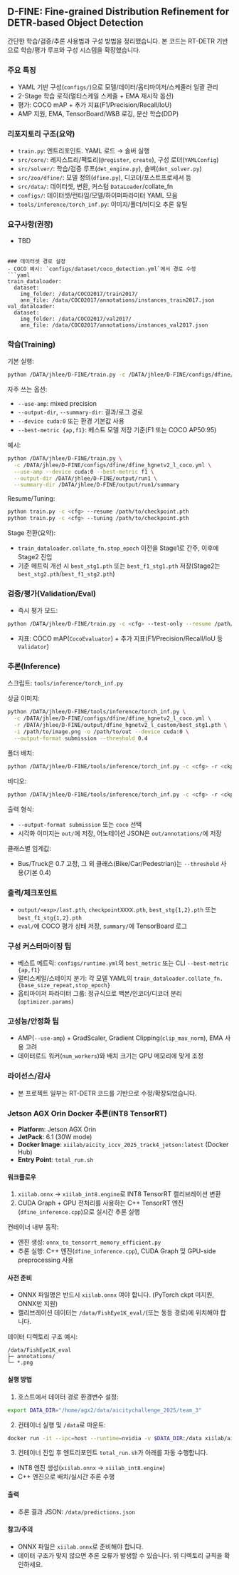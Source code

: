 ## D-FINE: Fine-grained Distribution Refinement for DETR-based Object Detection

간단한 학습/검증/추론 사용법과 구성 방법을 정리했습니다. 본 코드는 RT-DETR 기반으로 학습/평가 루프와 구성 시스템을 확장했습니다.

### 주요 특징
- YAML 기반 구성(`configs/`)으로 모델/데이터/옵티마이저/스케줄러 일괄 관리
- 2-Stage 학습 로직(멀티스케일 스케줄 + EMA 재시작 옵션)
- 평가: COCO mAP + 추가 지표(F1/Precision/Recall/IoU)
- AMP 지원, EMA, TensorBoard/W&B 로깅, 분산 학습(DDP)

### 리포지토리 구조(요약)
- `train.py`: 엔트리포인트. YAML 로드 → 솔버 실행
- `src/core/`: 레지스트리/팩토리(`@register`, `create`), 구성 로더(`YAMLConfig`)
- `src/solver/`: 학습/검증 루프(`det_engine.py`), 솔버(`det_solver.py`)
- `src/zoo/dfine/`: 모델 정의(`dfine.py`), 디코더/포스트프로세서 등
- `src/data/`: 데이터셋, 변환, 커스텀 `DataLoader`/collate_fn
- `configs/`: 데이터셋/런타임/모델/하이퍼파라미터 YAML 모음
- `tools/inference/torch_inf.py`: 이미지/폴더/비디오 추론 유틸

### 요구사항(권장)
- TBD
```

### 데이터셋 경로 설정
- COCO 예시: `configs/dataset/coco_detection.yml`에서 경로 수정
```yaml
train_dataloader:
  dataset:
    img_folder: /data/COCO2017/train2017/
    ann_file: /data/COCO2017/annotations/instances_train2017.json
val_dataloader:
  dataset:
    img_folder: /data/COCO2017/val2017/
    ann_file: /data/COCO2017/annotations/instances_val2017.json
```

### 학습(Training)
기본 실행:
```bash
python /DATA/jhlee/D-FINE/train.py -c /DATA/jhlee/D-FINE/configs/dfine/dfine_hgnetv2_l_coco.yml
```

자주 쓰는 옵션:
- `--use-amp`: mixed precision
- `--output-dir`, `--summary-dir`: 결과/로그 경로
- `--device cuda:0` 또는 환경 기본값 사용
- `--best-metric {ap,f1}`: 베스트 모델 저장 기준(F1 또는 COCO AP50:95)

예시:
```bash
python /DATA/jhlee/D-FINE/train.py \
  -c /DATA/jhlee/D-FINE/configs/dfine/dfine_hgnetv2_l_coco.yml \
  --use-amp --device cuda:0 --best-metric f1 \
  --output-dir /DATA/jhlee/D-FINE/output/run1 \
  --summary-dir /DATA/jhlee/D-FINE/output/run1/summary
```

Resume/Tuning:
```bash
python train.py -c <cfg> --resume /path/to/checkpoint.pth
python train.py -c <cfg> --tuning /path/to/checkpoint.pth
```

Stage 전환(요약):
- `train_dataloader.collate_fn.stop_epoch` 이전을 Stage1로 간주, 이후에 Stage2 진입
- 기준 메트릭 개선 시 `best_stg1.pth` 또는 `best_f1_stg1.pth` 저장(Stage2는 `best_stg2.pth`/`best_f1_stg2.pth`)

### 검증/평가(Validation/Eval)
- 즉시 평가 모드:
```bash
python /DATA/jhlee/D-FINE/train.py -c <cfg> --test-only --resume /path/to/checkpoint.pth
```
- 지표: COCO mAP(`CocoEvaluator`) + 추가 지표(F1/Precision/Recall/IoU 등 `Validator`)

### 추론(Inference)
스크립트: `tools/inference/torch_inf.py`

싱글 이미지:
```bash
python /DATA/jhlee/D-FINE/tools/inference/torch_inf.py \
  -c /DATA/jhlee/D-FINE/configs/dfine/dfine_hgnetv2_l_coco.yml \
  -r /DATA/jhlee/D-FINE/output/dfine_hgnetv2_l_custom/best_stg1.pth \
  -i /path/to/image.png -o /path/to/out --device cuda:0 \
  --output-format submission --threshold 0.4
```

폴더 배치:
```bash
python /DATA/jhlee/D-FINE/tools/inference/torch_inf.py -c <cfg> -r <ckpt> -i /path/to/dir -o /path/to/out --device cuda:0
```

비디오:
```bash
python /DATA/jhlee/D-FINE/tools/inference/torch_inf.py -c <cfg> -r <ckpt> -i /path/to/video.mp4 -o /path/to/out --device cuda:0
```

출력 형식:
- `--output-format submission` 또는 `coco` 선택
- 시각화 이미지는 `out/`에 저장, 어노테이션 JSON은 `out/annotations/`에 저장

클래스별 임계값:
- Bus/Truck은 0.7 고정, 그 외 클래스(Bike/Car/Pedestrian)는 `--threshold` 사용(기본 0.4)

### 출력/체크포인트
- `output/<exp>/last.pth`, `checkpointXXXX.pth`, `best_stg{1,2}.pth` 또는 `best_f1_stg{1,2}.pth`
- `eval/`에 COCO 평가 상태 저장, `summary/`에 TensorBoard 로그

### 구성 커스터마이징 팁
- 베스트 메트릭: `configs/runtime.yml`의 `best_metric` 또는 CLI `--best-metric {ap,f1}`
- 멀티스케일/스테이지 분기: 각 모델 YAML의 `train_dataloader.collate_fn.{base_size_repeat,stop_epoch}`
- 옵티마이저 파라미터 그룹: 정규식으로 백본/인코더/디코더 분리(`optimizer.params`)

### 고성능/안정화 팁
- AMP(`--use-amp`) + GradScaler, Gradient Clipping(`clip_max_norm`), EMA 사용 고려
- 데이터로드 워커(`num_workers`)와 배치 크기는 GPU 메모리에 맞게 조정

### 라이선스/감사
- 본 프로젝트 일부는 RT-DETR 코드를 기반으로 수정/확장되었습니다.

### Jetson AGX Orin Docker 추론(INT8 TensorRT)

- **Platform**: Jetson AGX Orin
- **JetPack**: 6.1 (30W mode)
- **Docker Image**: `xiilab/aicity_iccv_2025_track4_jetson:latest` (Docker Hub)
- **Entry Point**: `total_run.sh`

#### 워크플로우
1. `xiilab.onnx` → `xiilab_int8.engine`로 INT8 TensorRT 캘리브레이션 변환
2. CUDA Graph + GPU 전처리를 사용하는 C++ TensorRT 엔진(`dfine_inference.cpp`)으로 실시간 추론 실행

컨테이너 내부 동작:
- 엔진 생성: `onnx_to_tensorrt_memory_efficient.py`
- 추론 실행: C++ 엔진(`dfine_inference.cpp`), CUDA Graph 및 GPU-side preprocessing 사용

#### 사전 준비
- ONNX 파일명은 반드시 `xiilab.onnx` 여야 합니다. (PyTorch ckpt 미지원, ONNX만 지원)
- 캘리브레이션 데이터는 `/data/FishEye1K_eval/`(또는 동등 경로)에 위치해야 합니다.

데이터 디렉토리 구조 예시:
```text
/data/FishEye1K_eval
├─ annotations/
└─ *.png
```

#### 실행 방법
1) 호스트에서 데이터 경로 환경변수 설정:
```bash
export DATA_DIR="/home/agx2/data/aicitychallenge_2025/team_3"
```

2) 컨테이너 실행 및 `/data`로 마운트:
```bash
docker run -it --ipc=host --runtime=nvidia -v $DATA_DIR:/data xiilab/aicity_iccv_2025_track4_jetson:latest
```

3) 컨테이너 진입 후 엔트리포인트 `total_run.sh`가 아래를 자동 수행합니다.
- INT8 엔진 생성(`xiilab.onnx` → `xiilab_int8.engine`)
- C++ 엔진으로 배치/실시간 추론 수행

#### 출력
- 추론 결과 JSON: `/data/predictions.json`

#### 참고/주의
- ONNX 파일은 `xiilab.onnx`로 준비해야 합니다.
- 데이터 구조가 맞지 않으면 추론 오류가 발생할 수 있습니다. 위 디렉토리 규칙을 확인하세요.

